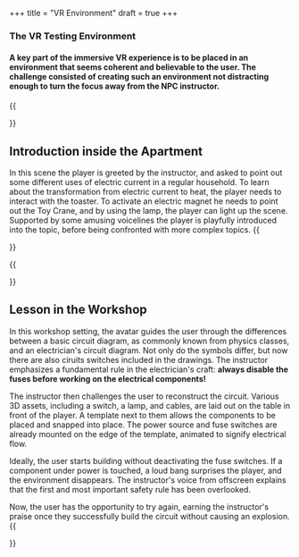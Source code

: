 +++
title = "VR Environment"
draft = true
+++

### The VR Testing Environment

#### A key part of the immersive VR experience is to be placed in an environment that seems coherent and believable to the user. The challenge consisted of creating such an environment not distracting enough to turn the focus away from the NPC instructor.

{{<section title="Room 1">}}
## Introduction inside the Apartment
In this scene the player is greeted by the instructor, and asked to point out some different uses of electric current in a regular household. 
To learn about the transformation from electric current to heat, the player needs to interact with the toaster.
To activate an electric magnet he needs to point out the Toy Crane, and by using the lamp, the player can light up the scene.
Supported by some amusing voicelines the player is playfully introduced into the topic, before being confronted with more complex topics.
{{</section>}}

{{<section title="Room 2">}}

## Lesson in the Workshop
In this workshop setting, the avatar guides the user through the differences between a basic circuit diagram, as commonly known from physics classes, and an electrician's circuit diagram. Not only do the symbols differ, but now there are also ciruits switches included in the drawings. The instructor emphasizes a fundamental rule in the electrician's craft: **always disable the fuses before working on the electrical components!**

The instructor then challenges the user to reconstruct the circuit. Various 3D assets, including a switch, a lamp, and cables, are laid out on the table in front of the player. A template next to them allows the components to be placed and snapped into place. The power source and fuse switches are already mounted on the edge of the template, animated to signify electrical flow.

Ideally, the user starts building without deactivating the fuse switches. If a component under power is touched, a loud bang surprises the player, and the environment disappears. The instructor's voice from offscreen explains that the first and most important safety rule has been overlooked.

Now, the user has the opportunity to try again, earning the instructor's praise once they successfully build the circuit without causing an explosion.
{{</section>}}





